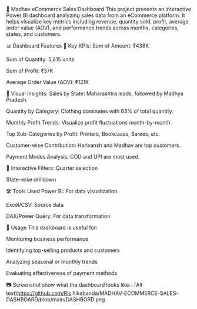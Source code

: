🛒 Madhav eCommerce Sales Dashboard
This project presents an interactive Power BI dashboard analyzing sales data from an eCommerce platform. It helps visualize key metrics including revenue, quantity sold, profit, average order value (AOV), and performance trends across months, categories, states, and customers.

📊 Dashboard Features
🔹 Key KPIs:
Sum of Amount: ₹438K

Sum of Quantity: 5,615 units

Sum of Profit: ₹37K

Average Order Value (AOV): ₹121K

🔹 Visual Insights:
Sales by State: Maharashtra leads, followed by Madhya Pradesh.

Quantity by Category: Clothing dominates with 63% of total quantity.

Monthly Profit Trends: Visualize profit fluctuations month-by-month.

Top Sub-Categories by Profit: Printers, Bookcases, Sarees, etc.

Customer-wise Contribution: Harivansh and Madhav are top customers.

Payment Modes Analysis: COD and UPI are most used.

🔹 Interactive Filters:
Quarter selection

State-wise drilldown

🛠️ Tools Used
Power BI: For data visualization

Excel/CSV: Source data

DAX/Power Query: For data transformation

📌 Usage
This dashboard is useful for:

Monitoring business performance

Identifying top-selling products and customers

Analyzing seasonal or monthly trends

Evaluating effectiveness of payment methods

📷 Screenshot
show what the dashboard looks like.- [Alt text)https://github.com/Ris
hikabanda/MADHAV-ECOMMERCE-SALES-DASHBOARD/blob/main/DASHBORD.png

